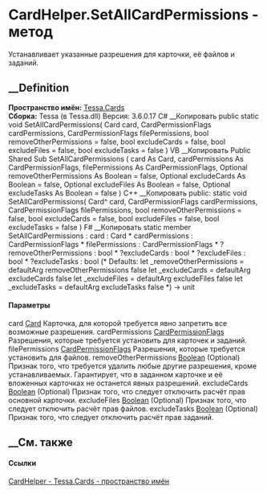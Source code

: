 # CardHelper.SetAllCardPermissions - метод
Устанавливает указанные разрешения для карточки, её файлов и заданий.
## __Definition
 **Пространство имён:** [Tessa.Cards](N_Tessa_Cards.htm)  
 **Сборка:** Tessa (в Tessa.dll) Версия: 3.6.0.17
C# __Копировать
     public static void SetAllCardPermissions(
    	Card card,
    	CardPermissionFlags cardPermissions,
    	CardPermissionFlags filePermissions,
    	bool removeOtherPermissions = false,
    	bool excludeCards = false,
    	bool excludeFiles = false,
    	bool excludeTasks = false
    )
VB __Копировать
     Public Shared Sub SetAllCardPermissions ( 
    	card As Card,
    	cardPermissions As CardPermissionFlags,
    	filePermissions As CardPermissionFlags,
    	Optional removeOtherPermissions As Boolean = false,
    	Optional excludeCards As Boolean = false,
    	Optional excludeFiles As Boolean = false,
    	Optional excludeTasks As Boolean = false
    )
C++ __Копировать
     public:
    static void SetAllCardPermissions(
    	Card^ card, 
    	CardPermissionFlags cardPermissions, 
    	CardPermissionFlags filePermissions, 
    	bool removeOtherPermissions = false, 
    	bool excludeCards = false, 
    	bool excludeFiles = false, 
    	bool excludeTasks = false
    )
F# __Копировать
     static member SetAllCardPermissions : 
            card : Card * 
            cardPermissions : CardPermissionFlags * 
            filePermissions : CardPermissionFlags * 
            ?removeOtherPermissions : bool * 
            ?excludeCards : bool * 
            ?excludeFiles : bool * 
            ?excludeTasks : bool 
    (* Defaults:
            let _removeOtherPermissions = defaultArg removeOtherPermissions false
            let _excludeCards = defaultArg excludeCards false
            let _excludeFiles = defaultArg excludeFiles false
            let _excludeTasks = defaultArg excludeTasks false
    *)
    -> unit 
#### Параметры
card [Card](T_Tessa_Cards_Card.htm)
    Карточка, для которой требуется явно запретить все возможные разрешения.
cardPermissions [CardPermissionFlags](T_Tessa_Cards_CardPermissionFlags.htm)
    Разрешения, которые требуется установить для карточек и заданий.
filePermissions [CardPermissionFlags](T_Tessa_Cards_CardPermissionFlags.htm)
    Разрешения, которые требуется установить для файлов.
removeOtherPermissions
[Boolean](https://learn.microsoft.com/dotnet/api/system.boolean) (Optional)
     Признак того, что требуется удалить любые другие разрешения, кроме устанавливаемых. Гарантирует, что в заданном карточке и её вложенных карточках не останется явных разрешений. 
excludeCards [Boolean](https://learn.microsoft.com/dotnet/api/system.boolean)
(Optional)
    Признак того, что следует отключить расчёт прав основной карточки.
excludeFiles [Boolean](https://learn.microsoft.com/dotnet/api/system.boolean)
(Optional)
    Признак того, что следует отключить расчёт прав файлов.
excludeTasks [Boolean](https://learn.microsoft.com/dotnet/api/system.boolean)
(Optional)
    Признак того, что следует отключить расчёт прав заданий.
##  __См. также
#### Ссылки
[CardHelper - ](T_Tessa_Cards_CardHelper.htm)
[Tessa.Cards - пространство имён](N_Tessa_Cards.htm)
